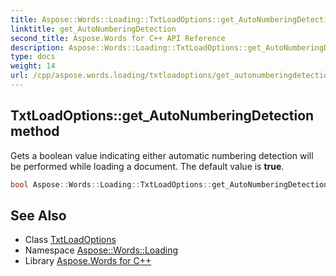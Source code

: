 ```yaml
---
title: Aspose::Words::Loading::TxtLoadOptions::get_AutoNumberingDetection method
linktitle: get_AutoNumberingDetection
second_title: Aspose.Words for C++ API Reference
description: Aspose::Words::Loading::TxtLoadOptions::get_AutoNumberingDetection method. Gets a boolean value indicating either automatic numbering detection will be performed while loading a document. The default value is true in C++.
type: docs
weight: 14
url: /cpp/aspose.words.loading/txtloadoptions/get_autonumberingdetection/
---
```

## TxtLoadOptions::get_AutoNumberingDetection method


Gets a boolean value indicating either automatic numbering detection will be performed while loading a document. The default value is **true**.

```cpp
bool Aspose::Words::Loading::TxtLoadOptions::get_AutoNumberingDetection() const
```

## See Also

* Class [TxtLoadOptions](../)
* Namespace [Aspose::Words::Loading](../../)
* Library [Aspose.Words for C++](../../../)
